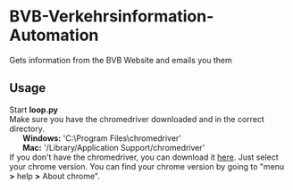 # BVB-Verkehrsinformation-Automation
 Gets information from the BVB Website and emails you them
## Usage
 Start **loop.py**  
 Make sure you have the chromedriver downloaded and in the correct directory.  
&nbsp;&nbsp;&nbsp;&nbsp;&nbsp;&nbsp;**Windows:** 'C:\Program Files\chromedriver'  
&nbsp;&nbsp;&nbsp;&nbsp;&nbsp;&nbsp;**Mac:** '/Library/Application Support/chromedriver'  
 If you don't have the chromedriver, you can download it [here](https://chromedriver.chromium.org). Just select your chrome version. You can find your chrome version by going to "menu **>** help **>** About chrome".